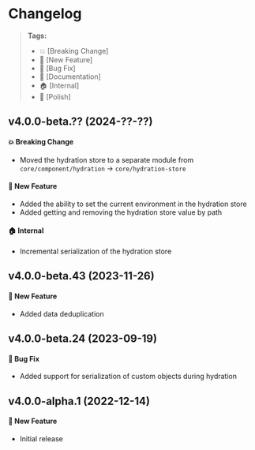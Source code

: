 Changelog
=========

> **Tags:**
> - :boom:       [Breaking Change]
> - :rocket:     [New Feature]
> - :bug:        [Bug Fix]
> - :memo:       [Documentation]
> - :house:      [Internal]
> - :nail_care:  [Polish]

## v4.0.0-beta.?? (2024-??-??)

#### :boom: Breaking Change

* Moved the hydration store to a separate module from `core/component/hydration` -> `core/hydration-store`

#### :rocket: New Feature

* Added the ability to set the current environment in the hydration store
* Added getting and removing the hydration store value by path

#### :house: Internal

* Incremental serialization of the hydration store

## v4.0.0-beta.43 (2023-11-26)

#### :rocket: New Feature

* Added data deduplication

## v4.0.0-beta.24 (2023-09-19)

#### :bug: Bug Fix

* Added support for serialization of custom objects during hydration

## v4.0.0-alpha.1 (2022-12-14)

#### :rocket: New Feature

* Initial release

